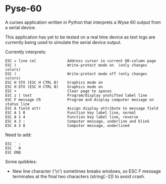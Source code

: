 # Pyse-60
A curses application written in Python that interprets a Wyse 60 output from a serial device.

This application has yet to be tested on a real time device as text logs are currently being used to simulate the serial device output.
 
Currently interprets:
```
ESC = line col              Address cursor in current 80-column page
ESC )                       Write-protect mode on  (only changes colors)
ESC (                       Write-protect mode off (only changes colors)
ESC H STX (ESC H CTRL B)    Graphics mode on
ESC H ETX (ESC H CTRL B)    Graphics mode on
ESC +                       Clear page to spaces
ESC z ( text                Program/display unshifted label line
ESC F message CR            Program and display computer message on status line
ESC A field attr            Assign display attribute to message field
ESC A 1 0                   Function key label line, normal
ESC A 1 4                   Function key label line, reverse
ESC A 3 :                   Computer message, underline and blink
ESC A 3 8                   Computer message, underlined
```
Need to add:
```
ESC ` :
ESC ` 0
ESC ENQ
```
Some quibbles:
* New line character ('\n') sometimes breaks windows, so ESC F message terminates at the final two characters (string[:-2]) to avoid crash.